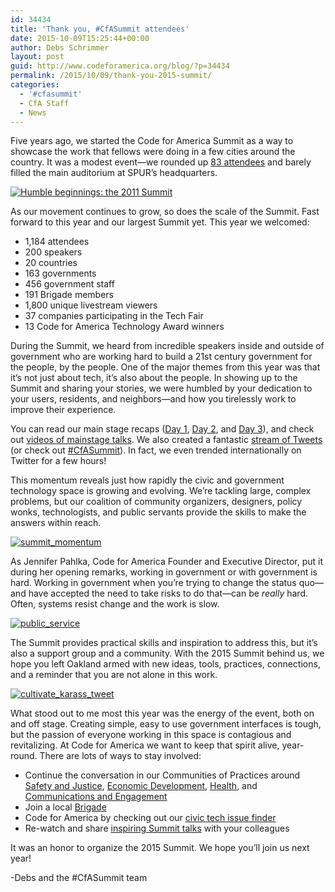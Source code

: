 ```yaml
---
id: 34434
title: 'Thank you, #CfASummit attendees'
date: 2015-10-09T15:25:44+00:00
author: Debs Schrimmer
layout: post
guid: http://www.codeforamerica.org/blog/?p=34434
permalink: /2015/10/09/thank-you-2015-summit/
categories:
  - '#cfasummit'
  - CfA Staff
  - News
---
```

Five years ago, we started the Code for America Summit as a way to showcase the work that fellows were doing in a few cities around the country. It was a modest event—we rounded up [83 attendees](http://old.cfasummit.org/2011-attendees/) and barely filled the main auditorium at SPUR’s headquarters.

[<img class="alignnone size-full wp-image-34444" src="http://www.codeforamerica.org/blog/wp-content/uploads/2015/10/6255018989_7f970579b9_z.jpg" alt="Humble beginnings: the 2011 Summit" />](http://www.codeforamerica.org/blog/wp-content/uploads/2015/10/6255018989_7f970579b9_z.jpg)

As our movement continues to grow, so does the scale of the Summit. Fast forward to this year and our largest Summit yet. This year we welcomed:

  * 1,184 attendees
  * 200 speakers
  * 20 countries
  * 163 governments
  * 456 government staff
  * 191 Brigade members
  * 1,800 unique livestream viewers
  * 37 companies participating in the Tech Fair
  * 13 Code for America Technology Award winners

During the Summit, we heard from incredible speakers inside and outside of government who are working hard to build a 21st century government for the people, by the people. One of the major themes from this year was that it’s not just about tech, it’s also about the people. In showing up to the Summit and sharing your stories, we were humbled by your dedication to your users, residents, and neighbors—and how you tirelessly work to improve their experience.

You can read our main stage recaps ([Day 1](http://www.codeforamerica.org/blog/2015/09/30/cfasummit-day-1-from-the-main-stage/), [Day 2](http://www.codeforamerica.org/blog/2015/10/01/cfasummit-day-2-from-the-main-stage/), and [Day 3](http://www.codeforamerica.org/blog/2015/10/02/cfa-summit-day-3-from-the-main-stage/)), and check out [videos of mainstage talks](http://www.codeforamerica.org/summit/videos/). We also created a fantastic [stream of Tweets](https://storify.com/mollyampersand/cfa-summit-2015) (or check out [#CfASummit](https://twitter.com/search?q=%23cfasummit&src=tyah)). In fact, we even trended internationally on Twitter for a few hours!

This momentum reveals just how rapidly the civic and government technology space is growing and evolving. We’re tackling large, complex problems, but our coalition of community organizers, designers, policy wonks, technologists, and public servants provide the skills to make the answers within reach.

[<img class="alignnone size-full wp-image-34441" src="http://www.codeforamerica.org/blog/wp-content/uploads/2015/10/Screen-Shot-2015-10-08-at-5.55.12-PM.png" alt="summit_momentum" />](http://www.codeforamerica.org/blog/wp-content/uploads/2015/10/Screen-Shot-2015-10-08-at-5.55.12-PM.png)

As Jennifer Pahlka, Code for America Founder and Executive Director, put it during her opening remarks, working in government or with government is hard. Working in government when you’re trying to change the status quo—and have accepted the need to take risks to do that—can be _really_ hard. Often, systems resist change and the work is slow.

[<img class="alignnone size-full wp-image-34443" src="http://www.codeforamerica.org/blog/wp-content/uploads/2015/10/Screen-Shot-2015-10-08-at-5.59.42-PM.png" alt="public_service" />](http://www.codeforamerica.org/blog/wp-content/uploads/2015/10/Screen-Shot-2015-10-08-at-5.59.42-PM.png)

The Summit provides practical skills and inspiration to address this, but it’s also a support group and a community. With the 2015 Summit behind us, we hope you left Oakland armed with new ideas, tools, practices, connections, and a reminder that you are not alone in this work.

[<img class="alignnone size-full wp-image-34437" src="http://www.codeforamerica.org/blog/wp-content/uploads/2015/10/Screen-Shot-2015-10-08-at-5.50.40-PM.png" alt="cultivate_karass_tweet" />](http://www.codeforamerica.org/blog/wp-content/uploads/2015/10/Screen-Shot-2015-10-08-at-5.50.40-PM.png)

What stood out to me most this year was the energy of the event, both on and off stage. Creating simple, easy to use government interfaces is tough, but the passion of everyone working in this space is contagious and revitalizing. At Code for America we want to keep that spirit alive, year-round. There are lots of ways to stay involved:

  * Continue the conversation in our Communities of Practices around [Safety and Justice](https://www.codeforamerica.org/our-work/focus-areas/safety-justice/), [Economic Development](https://www.codeforamerica.org/our-work/focus-areas/economic-development/), [Health](https://www.codeforamerica.org/our-work/focus-areas/health/), and [Communications and Engagement](https://www.codeforamerica.org/our-work/focus-areas/communications-engagement/)
  * Join a local [Brigade](https://www.codeforamerica.org/brigade/)
  * Code for America by checking out our [civic tech issue finder](https://www.codeforamerica.org/geeks/civicissues)
  * Re-watch and share [inspiring Summit talks](http://www.codeforamerica.org/summit/videos/) with your colleagues

It was an honor to organize the 2015 Summit. We hope you’ll join us next year!

-Debs and the #CfASummit team